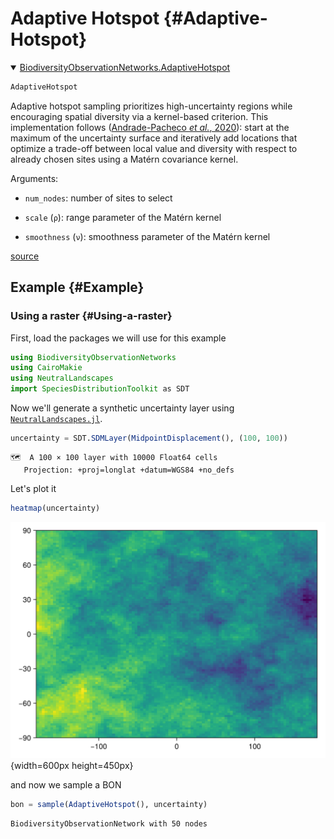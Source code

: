 
# Adaptive Hotspot {#Adaptive-Hotspot}
<details class='jldocstring custom-block' open>
<summary><a id='BiodiversityObservationNetworks.AdaptiveHotspot-reference-samplers-adaptivehotspot' href='#BiodiversityObservationNetworks.AdaptiveHotspot-reference-samplers-adaptivehotspot'><span class="jlbinding">BiodiversityObservationNetworks.AdaptiveHotspot</span></a> <Badge type="info" class="jlObjectType jlType" text="Type" /></summary>



```julia
AdaptiveHotspot
```


Adaptive hotspot sampling prioritizes high-uncertainty regions while encouraging spatial diversity via a kernel-based criterion. This implementation follows ([Andrade-Pacheco _et al._, 2020](/bibliography#Andrade-Pacheco2020FinHot)): start at the maximum of the uncertainty surface and iteratively add locations that optimize a trade-off between local value and diversity with respect to already chosen sites using a Matérn covariance kernel.

Arguments:
- `num_nodes`: number of sites to select
  
- `scale` (`ρ`): range parameter of the Matérn kernel
  
- `smoothness` (`ν`): smoothness parameter of the Matérn kernel
  


<Badge type="info" class="source-link" text="source"><a href="https://github.com/PoisotLab/BiodiversityObservationNetworks.jl/blob/dd283e4ba53def0fcf6dde9cd8522075462b9a38/src/samplers/adaptivehotspot.jl#L1-L15" target="_blank" rel="noreferrer">source</a></Badge>

</details>


## Example {#Example}

### Using a raster {#Using-a-raster}

First, load the packages we will use for this example

```julia
using BiodiversityObservationNetworks
using CairoMakie
using NeutralLandscapes
import SpeciesDistributionToolkit as SDT
```


Now we&#39;ll generate a synthetic uncertainty layer using [`NeutralLandscapes.jl`](http://docs.ecojulia.org/NeutralLandscapes.jl/dev/).

```julia
uncertainty = SDT.SDMLayer(MidpointDisplacement(), (100, 100))
```


```ansi
🗺️  A 100 × 100 layer with 10000 Float64 cells
   Projection: +proj=longlat +datum=WGS84 +no_defs
```


Let&#39;s plot it

```julia
heatmap(uncertainty)
```

![](insnloj.png){width=600px height=450px}

and now we sample a BON

```julia
bon = sample(AdaptiveHotspot(), uncertainty)
```


```ansi
BiodiversityObservationNetwork with 50 nodes
```

